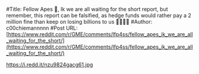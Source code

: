 #Title: Fellow Apes 🦍, Ik we are all waiting for the short report, but remember, this report can be falsified, as hedge funds would rather pay a 2 million fine than keep on losing billions to us 💎🤝💎🚀
#Author: c00chiemannnnn
#Post URL: [https://www.reddit.com/r/GME/comments/lfp4ss/fellow_apes_ik_we_are_all_waiting_for_the_short/](https://www.reddit.com/r/GME/comments/lfp4ss/fellow_apes_ik_we_are_all_waiting_for_the_short/)


https://i.redd.it/nzu9824gacg61.jpg